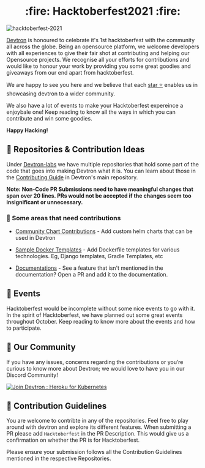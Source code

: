 <h1 align='center'>:fire: Hacktoberfest2021 :fire:</h1>

![hacktoberfest-2021](./assets/Hacktoberfest-2022.png)

[Devtron](https://github.com/devtron-labs/devtron) is honoured to celebrate it's 1st hacktoberfest with the community all across the globe. Being an opensource platform, we welcome developers with all experiences to give their fair shot at contributing and helping our Opensource projects. We recognise all your efforts for contributions and would like to honour your work by providing you some great goodies and giveaways from our end apart from hacktoberfest.

We are happy to see you here and we believe that each [star ⭐️](https://github.com/devtron-labs/devtron) enables us in showcasing devtron to a wider community.  

We also have a lot of events to make your Hacktoberfest expereince a enjoybale one! Keep reading to know all the ways in which you can contribute and win some goodies. 

**Happy Hacking!**

## :wrench: Repositories & Contribution Ideas

Under [Devtron-labs](https://github.com/devtron-labs) we have multiple repositories that hold some part of the code that goes into making Devtron what it is. You can learn about those in the [Contributing Guide](https://github.com/devtron-labs/devtron/blob/main/CONTRIBUTING.md) in Devtron's main repository. 

**Note: Non-Code PR Submissions need to have meaningful changes that span over 20 lines. PRs would not be accepted if the changes seem too insignificant or unnecessary.**

### :hammer: Some areas that need contributions

* [Community Chart Contributions](https://github.com/devtron-labs/devtron/tree/main/contrib-chart) - Add custom helm charts that can be used in Devtron

* [Sample Docker Templates](https://github.com/devtron-labs/devtron/tree/main/sample-docker-templates) - Add Dockerfile templates for various technologies. Eg, Django templates, Gradle Templates, etc

* [Documentations](https://docs.devtron.ai/) - See a feature that isn't mentioned in the documentation? Open a PR and add it to the documentation.


## :rotating_light:  Events

Hacktoberfest would be incomplete without some nice events to go with it. In the spirit of Hacktoberfest, we have planned out some great events throughout October. Keep reading to know more about the events and how to participate.


## :busts_in_silhouette: Our Community
If you have any issues, concerns regarding the contributions or you’re curious to know more about Devtron; we would love to have you in our Discord Community!<br>

[![Join Devtron : Heroku for Kubernetes](https://discordapp.com/api/guilds/769482988882493450/widget.png?style=banner2)](https://discord.gg/jsRG5qx2gp)


## :book: Contribution Guidelines

You are welcome to contribte in any of the repositories. Feel free to play around with devtron and explore its different features. When submitting a PR please add `Hacktoberfest` in the PR Description. This would give us a confirmation on whether the PR is for Hacktoberfest. 

Please ensure your submission follows all the Contribution Guidelines mentioned in the respective Repositories.
